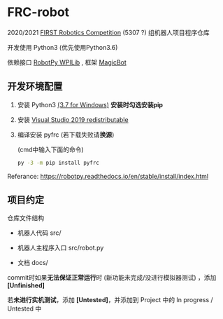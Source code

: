 # FRC-robot

2020/2021 [FIRST Robotics Competition](https://www.firstinspires.org/robotics/frc) (5307 ?) 组机器人项目程序仓库

开发使用 Python3 (优先使用Python3.6)

依赖接口 [RobotPy WPILib](https://github.com/robotpy/robotpy-wpilib) , 框架 [MagicBot](https://robotpy.readthedocs.io/en/stable/frameworks/magicbot.html#magicbot-framework-docs)



## 开发环境配置

1. 安装 Python3 [(3.7 for Windows)](https://www.python.org/ftp/python/3.7.9/python-3.7.9-amd64.exe)  **安装时勾选安装pip**

2. 安装 [Visual Studio 2019 redistributable](https://support.microsoft.com/en-us/help/2977003/the-latest-supported-visual-c-downloads)

3. 编译安装 pyfrc (若下载失败请**换源**)

   (cmd中输入下面的命令)

   ```bash
   py -3 -m pip install pyfrc
   ```

   

Referance: https://robotpy.readthedocs.io/en/stable/install/index.html



## 项目约定

仓库文件结构

- 机器人代码 src/

- 机器人主程序入口 src/robot.py

- 文档 docs/



commit时如果**无法保证正常运行**时 (新功能未完成/没进行模拟器测试) ，添加 **[Unfinished]**

若**未进行实机测试**，添加 **[Untested]**，并添加到 Project 中的 In progress / Untested 中


